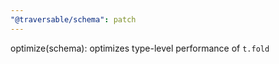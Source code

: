```yaml
---
"@traversable/schema": patch
---
```


optimize(schema): optimizes type-level performance of `t.fold`
